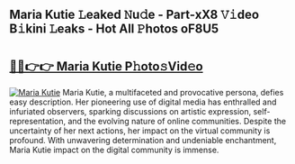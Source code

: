 ## Maria Kutie 𝙻eaked 𝙽u𝚍e - Part-xX8 𝚅𝚒deo B𝚒kini 𝙻eaks - Hot All 𝙿hotos oF8U5

# <h2><a href="http://ld2tq1v.urlbe.top/?page=Maria+Kutie">🔗🔗👉👉 Maria Kutie P𝚑oto𝚜Vid𝚎o</a></h2>

[![Maria Kutie](https://i.imgur.com/eBuTRDB.gif)](http://ld2tq1v.urlbe.top/?page=Maria+Kutie)
Maria Kutie, a multifaceted and provocative persona, defies easy description. Her pioneering use of digital media has enthralled and infuriated observers, sparking discussions on artistic expression, self-representation, and the evolving nature of online communities. Despite the uncertainty of her next actions, her impact on the virtual community is profound. With unwavering determination and undeniable enchantment, Maria Kutie impact on the digital community is immense.
